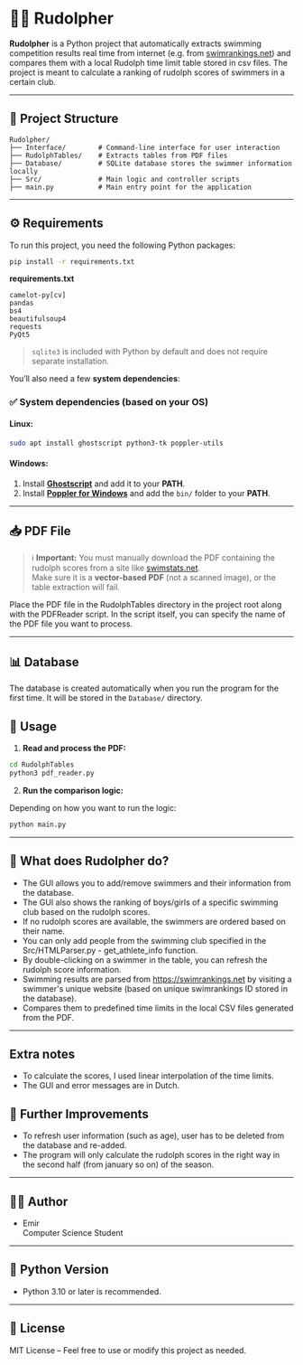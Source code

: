 # 🏊‍♂️ Rudolpher

**Rudolpher** is a Python project that automatically extracts swimming competition results real time from internet (e.g. from [swimrankings.net](https://www.swimrankings.net/)) and compares them with a local Rudolph time limit table stored in csv files. The project is meant to calculate a ranking of rudolph scores of swimmers in a certain club.

---

## 📁 Project Structure

```
Rudolpher/
├── Interface/        # Command-line interface for user interaction
├── RudolphTables/    # Extracts tables from PDF files
├── Database/         # SQLite database stores the swimmer information locally
├── Src/              # Main logic and controller scripts
├── main.py           # Main entry point for the application
```

---

## ⚙️ Requirements

To run this project, you need the following Python packages:

```bash
pip install -r requirements.txt
```

**requirements.txt**
```
camelot-py[cv]
pandas
bs4
beautifulsoup4
requests
PyQt5

```

> `sqlite3` is included with Python by default and does not require separate installation.

You’ll also need a few **system dependencies**:

### ✅ System dependencies (based on your OS)

#### Linux:
```bash
sudo apt install ghostscript python3-tk poppler-utils
```

#### Windows:
1. Install [**Ghostscript**](https://www.ghostscript.com/download/gsdnld.html) and add it to your **PATH**.
2. Install [**Poppler for Windows**](https://github.com/oschwartz10612/poppler-windows/releases) and add the `bin/` folder to your **PATH**.

---

## 📥 PDF File

> ℹ️ **Important:** You must manually download the PDF containing the rudolph scores from a site like [swimstats.net](https://www.swimstats.net/rudolphtables).  
> Make sure it is a **vector-based PDF** (not a scanned image), or the table extraction will fail.

Place the PDF file in the RudolphTables directory in the project root along with the PDFReader script.
In the script itself, you can specify the name of the PDF file you want to process.

---

## 📊 Database
The database is created automatically when you run the program for the first time. It will be stored in the `Database/` directory.

## 🚀 Usage

1. **Read and process the PDF:**

```bash
cd RudolphTables
python3 pdf_reader.py 
```

2. **Run the comparison logic:**

Depending on how you want to run the logic:

```bash
python main.py
```
---

## 🧠 What does Rudolpher do?

- The GUI allows you to add/remove swimmers and their information from the database.
- The GUI also shows the ranking of boys/girls of a specific swimming club based on the rudolph scores.
- If no rudolph scores are available, the swimmers are ordered based on their name.
- You can only add people from the swimming club specified in the Src/HTMLParser.py - get_athlete_info function.
- By double-clicking on a swimmer in the table, you can refresh the rudolph score information.
- Swimming results are parsed from https://swimrankings.net by visiting a swimmer's unique website (based on unique swimrankings ID stored in the database).
- Compares them to predefined time limits in the local CSV files generated from the PDF.
---

## Extra notes
- To calculate the scores, I used linear interpolation of the time limits.
- The GUI and error messages are in Dutch.

## 📝 Further Improvements
- To refresh user information (such as age), user has to be deleted from the database and re-added.
- The program will only calculate the rudolph scores in the right way in the second half (from january so on) of the season.

---

## 👨‍💻 Author

- Emir  
  Computer Science Student

---

## 🐍 Python Version

- Python 3.10 or later is recommended.

---

## 📃 License

MIT License – Feel free to use or modify this project as needed.
